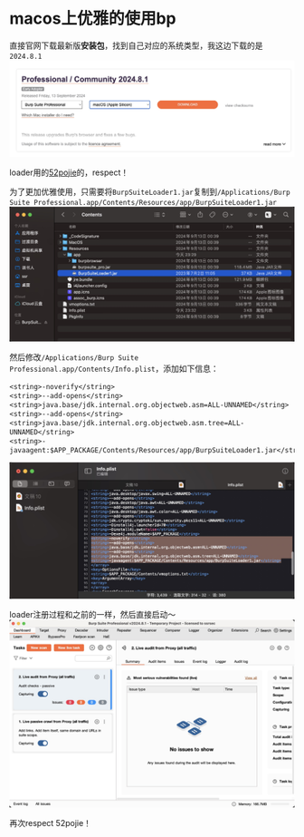 # macos上优雅的使用bp

直接官网下载最新版**安装包**，找到自己对应的系统类型，我这边下载的是`2024.8.1`
![](1.jpg)

loader用的[52pojie](https://www.52pojie.cn/thread-1544866-1-1.html)的，respect！

为了更加优雅使用，只需要将`BurpSuiteLoader1.jar`复制到`/Applications/Burp Suite Professional.app/Contents/Resources/app/BurpSuiteLoader1.jar`
![](2.jpg)

然后修改`/Applications/Burp Suite Professional.app/Contents/Info.plist`，添加如下信息：
```
<string>-noverify</string>
<string>--add-opens</string>
<string>java.base/jdk.internal.org.objectweb.asm=ALL-UNNAMED</string>
<string>--add-opens</string>
<string>java.base/jdk.internal.org.objectweb.asm.tree=ALL-UNNAMED</string>
<string>-javaagent:$APP_PACKAGE/Contents/Resources/app/BurpSuiteLoader1.jar</string>
```
![](3.jpg)

loader注册过程和之前的一样，然后直接启动～
![](4.jpg)


再次respect 52pojie！
